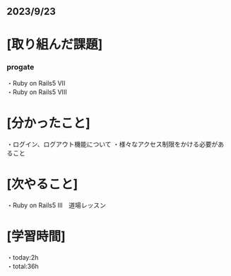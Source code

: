 ## 2023/9/23

# [取り組んだ課題]
### progate
・Ruby on Rails5 VII  
・Ruby on Rails5 VIII
# [分かったこと]
・ログイン、ログアウト機能について
・様々なアクセス制限をかける必要があること
# [次やること]
・Ruby on Rails5 III　道場レッスン 
# [学習時間]
・today:2h  
・total:36h
